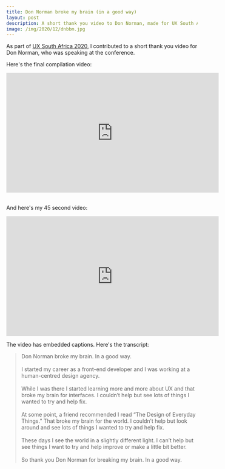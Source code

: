 ```yaml
---
title: Don Norman broke my brain (in a good way)
layout: post
description: A short thank you video to Don Norman, made for UX South Africa 2020
image: /img/2020/12/dnbbm.jpg
---
```


As part of [UX South Africa 2020](https://uxsouthafrica.com/), I contributed to a short thank you video for Don Norman, who was speaking at the conference.

Here's the final compilation video:

<iframe width="560" height="315" src="https://www.youtube.com/embed/DOLbn8tUw0E" frameborder="0" allow="accelerometer; autoplay; clipboard-write; encrypted-media; gyroscope; picture-in-picture" allowfullscreen></iframe>

<br>And here's my 45 second video:

<iframe width="560" height="315" src="https://www.youtube.com/embed/HzaiU2Ejn1M" frameborder="0" allow="accelerometer; autoplay; clipboard-write; encrypted-media; gyroscope; picture-in-picture" allowfullscreen></iframe>

The video has embedded captions. Here's the transcript:

> Don Norman broke my brain. In a good way.<br><br>
> I started my career as a front-end developer and I was working at a human-centred design agency.<br><br>
> While I was there I started learning more and more about UX and that broke my brain for interfaces. I couldn’t help but see lots of things I wanted to try and help fix.<br><br>
> At some point, a friend recommended I read “The Design of Everyday Things.” That broke my brain for the world. I couldn’t help but look around and see lots of things I wanted to try and help fix.<br><br>
> These days I see the world in a slightly different light. I can’t help but see things I want to try and help improve or make a little bit better.<br><br>
> So thank you Don Norman for breaking my brain. In a good way.
